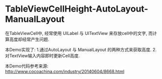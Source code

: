 # TableViewCellHeight-AutoLayout-ManualLayout

在TableViewCell中, 经常使用 UILabel 与 UITextView 来存放cell中的文字, 而计算高度却经常产生问题. 

本Demo实现了:
1.通过AutoLayout 与 ManualLayout 的两种方式来获取高度.
2.对TextView输入内容即时更新Cell高度.


本Demo代码参考来源: http://www.cocoachina.com/industry/20140604/8668.html


